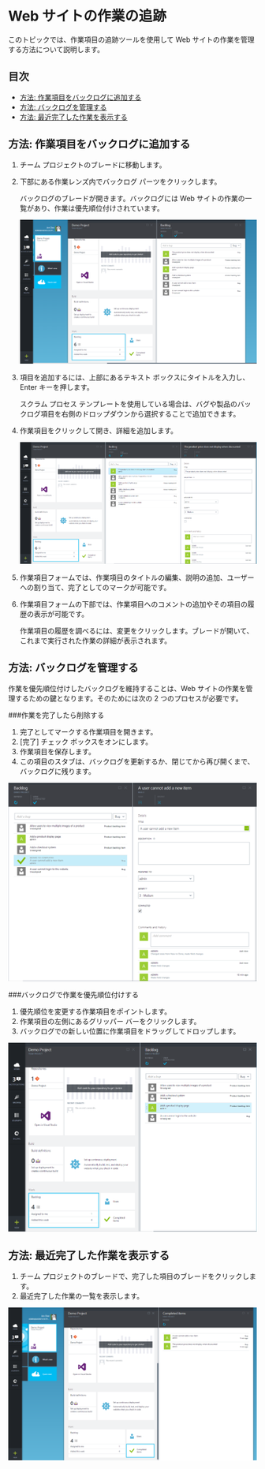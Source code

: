 <properties linkid="" urlDisplayName="Web サイトの作業の追跡" pageTitle="Web サイトの作業の追跡 | Azure" metaKeywords="Visual Studio Online, VSO, 作業, 項目, バックログ" description="Web サイトの作業を追跡および管理する方法について説明します。" metaCanonical="" services="visual-studio-online" documentationCenter="" title="Web サイトの作業の追跡" authors="rmarron" solutions="" manager="" editor="" />

# Web サイトの作業の追跡
このトピックでは、作業項目の追跡ツールを使用して Web サイトの作業を管理する方法について説明します。

## 目次
* <a href="#how-to-add-work-items-to-your-backlog">方法: 作業項目をバックログに追加する</a>
* <a href="#how-to-manage-your-backlog">方法: バックログを管理する</a>
* <a href="#how-to-view-recently-completed-work">方法: 最近完了した作業を表示する</a>

## 方法: 作業項目をバックログに追加する
1. チーム プロジェクトのブレードに移動します。

2. 下部にある作業レンズ内でバックログ パーツをクリックします。
 
	バックログのブレードが開きます。バックログには Web サイトの作業の一覧があり、作業は優先順位付けされています。

	![バックログを開く](./media/visual-studio-online-work-item-tracking/visual-studio-online-open-backlog.png)

3. 項目を追加するには、上部にあるテキスト ボックスにタイトルを入力し、Enter キーを押します。
	
	スクラム プロセス テンプレートを使用している場合は、バグや製品のバックログ項目を右側のドロップダウンから選択することで追加できます。


4. 作業項目をクリックして開き、詳細を追加します。

	![作業項目を開く](./media/visual-studio-online-work-item-tracking/visual-studio-online-open-work-item.png)

5. 作業項目フォームでは、作業項目のタイトルの編集、説明の追加、ユーザーへの割り当て、完了としてのマークが可能です。

6. 作業項目フォームの下部では、作業項目へのコメントの追加やその項目の履歴の表示が可能です。
	
	作業項目の履歴を調べるには、変更をクリックします。ブレードが開いて、これまで実行された作業の詳細が表示されます。

## 方法: バックログを管理する

作業を優先順位付けしたバックログを維持することは、Web サイトの作業を管理するための鍵となります。そのためには次の 2 つのプロセスが必要です。

###作業を完了したら削除する

1. 完了としてマークする作業項目を開きます。
2. [完了] チェック ボックスをオンにします。
3. 作業項目を保存します。
4. この項目のスタブは、バックログを更新するか、閉じてから再び開くまで、バックログに残ります。

![完了した作業項目](./media/visual-studio-online-work-item-tracking/visual-studio-online-completed-work-item.png)

###バックログで作業を優先順位付けする

1. 優先順位を変更する作業項目をポイントします。
2. 作業項目の左側にあるグリッパー バーをクリックします。
3. バックログでの新しい位置に作業項目をドラッグしてドロップします。

![作業項目をドラッグする](./media/visual-studio-online-work-item-tracking/visual-studio-online-dragging-work-item.png)

## 方法: 最近完了した作業を表示する

1. チーム プロジェクトのブレードで、完了した項目のブレードをクリックします。
2. 最近完了した作業の一覧を表示します。

![作業項目をドラッグする](./media/visual-studio-online-work-item-tracking/visual-studio-online-completed-items.png)



